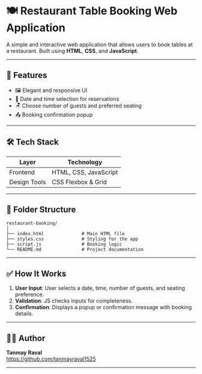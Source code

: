 # 🍽️ Restaurant Table Booking Web Application

A simple and interactive web application that allows users to book tables at a restaurant. Built using **HTML**, **CSS**, and **JavaScript**.

---

## 📌 Features

- 🖼️ Elegant and responsive UI
- 📆 Date and time selection for reservations
- 🪑 Choose number of guests and preferred seating
- 📤 Booking confirmation popup

---

## 🛠️ Tech Stack

| Layer        | Technology     |
|--------------|----------------|
| Frontend     | HTML, CSS, JavaScript |
| Design Tools | CSS Flexbox & Grid |

---

## 📁 Folder Structure

```
restaurant-booking/
│
├── index.html              # Main HTML file
├── styles.css              # Styling for the app
├── script.js               # Booking logic
└── README.md               # Project documentation
```

---

## ✅ How It Works

1. **User Input**: User selects a date, time, number of guests, and seating preference.
2. **Validation**: JS checks inputs for completeness.
3. **Confirmation**: Displays a popup or confirmation message with booking details.

---

## 👨‍💻 Author

**Tanmay Raval**  
https://github.com/tanmayraval1525

---

